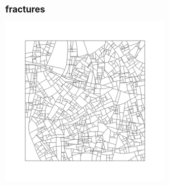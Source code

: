 # fractures
<p align="center">
    <img width="700px" src="https://github.com/patakk/Fractures/blob/master/images/image.png">
</p>
            

